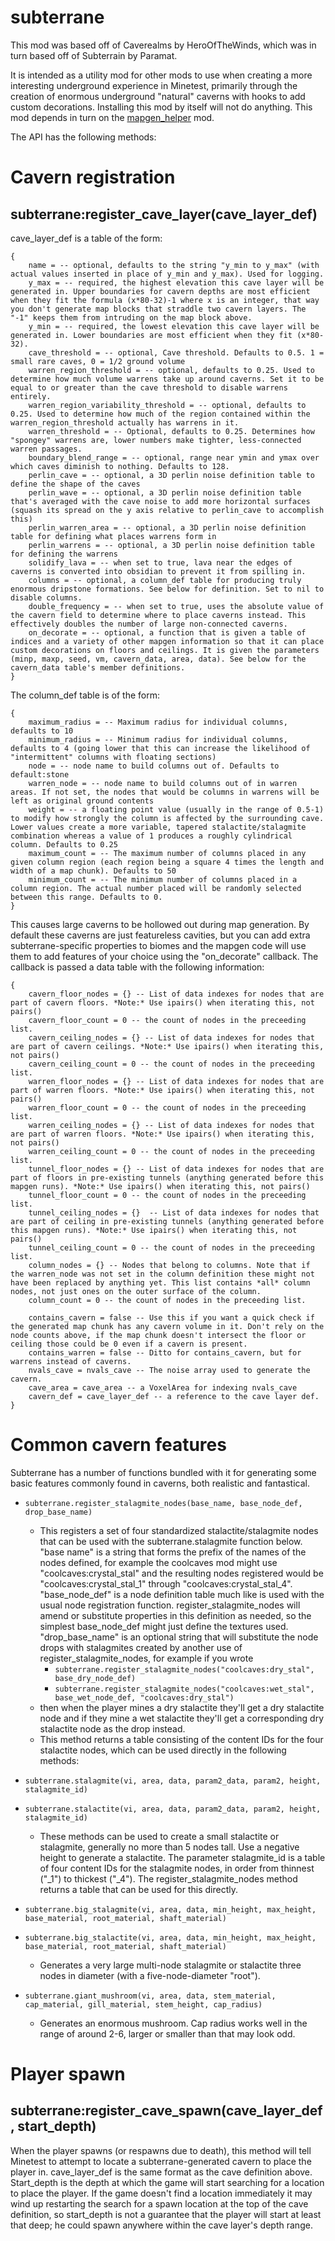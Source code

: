 # subterrane

This mod was based off of Caverealms by HeroOfTheWinds, which was in turn based off of Subterrain by Paramat.

It is intended as a utility mod for other mods to use when creating a more interesting underground experience in Minetest, primarily through the creation of enormous underground "natural" caverns with hooks to add custom decorations. Installing this mod by itself will not do anything. This mod depends in turn on the [mapgen_helper](https://github.com/minetest-mods/mapgen_helper) mod.

The API has the following methods:

# Cavern registration 

## subterrane:register_cave_layer(cave_layer_def)

cave_layer_def is a table of the form:

```
{
	name = -- optional, defaults to the string "y_min to y_max" (with actual values inserted in place of y_min and y_max). Used for logging.
	y_max = -- required, the highest elevation this cave layer will be generated in. Upper boundaries for cavern depths are most efficient when they fit the formula (x*80-32)-1 where x is an integer, that way you don't generate map blocks that straddle two cavern layers. The "-1" keeps them from intruding on the map block above.
	y_min = -- required, the lowest elevation this cave layer will be generated in. Lower boundaries are most efficient when they fit (x*80-32).
	cave_threshold = -- optional, Cave threshold. Defaults to 0.5. 1 = small rare caves, 0 = 1/2 ground volume
	warren_region_threshold = -- optional, defaults to 0.25. Used to determine how much volume warrens take up around caverns. Set it to be equal to or greater than the cave threshold to disable warrens entirely.
	warren_region_variability_threshold = -- optional, defaults to 0.25. Used to determine how much of the region contained within the warren_region_threshold actually has warrens in it.
	warren_threshold = -- Optional, defaults to 0.25. Determines how "spongey" warrens are, lower numbers make tighter, less-connected warren passages.
	boundary_blend_range = -- optional, range near ymin and ymax over which caves diminish to nothing. Defaults to 128.
	perlin_cave = -- optional, a 3D perlin noise definition table to define the shape of the caves
	perlin_wave = -- optional, a 3D perlin noise definition table that's averaged with the cave noise to add more horizontal surfaces (squash its spread on the y axis relative to perlin_cave to accomplish this)
	perlin_warren_area = -- optional, a 3D perlin noise definition table for defining what places warrens form in
	perlin_warrens = -- optional, a 3D perlin noise definition table for defining the warrens
	solidify_lava = -- when set to true, lava near the edges of caverns is converted into obsidian to prevent it from spilling in.
	columns = -- optional, a column_def table for producing truly enormous dripstone formations. See below for definition. Set to nil to disable columns.
	double_frequency = -- when set to true, uses the absolute value of the cavern field to determine where to place caverns instead. This effectively doubles the number of large non-connected caverns.
	on_decorate = -- optional, a function that is given a table of indices and a variety of other mapgen information so that it can place custom decorations on floors and ceilings. It is given the parameters (minp, maxp, seed, vm, cavern_data, area, data). See below for the cavern_data table's member definitions.
}
```

The column_def table is of the form:

```
{
	maximum_radius = -- Maximum radius for individual columns, defaults to 10
	minimum_radius = -- Minimum radius for individual columns, defaults to 4 (going lower that this can increase the likelihood of "intermittent" columns with floating sections)
	node = -- node name to build columns out of. Defaults to default:stone
	warren_node = -- node name to build columns out of in warren areas. If not set, the nodes that would be columns in warrens will be left as original ground contents
	weight = -- a floating point value (usually in the range of 0.5-1) to modify how strongly the column is affected by the surrounding cave. Lower values create a more variable, tapered stalactite/stalagmite combination whereas a value of 1 produces a roughly cylindrical column. Defaults to 0.25
	maximum_count = -- The maximum number of columns placed in any given column region (each region being a square 4 times the length and width of a map chunk). Defaults to 50
	minimum_count = -- The minimum number of columns placed in a column region. The actual number placed will be randomly selected between this range. Defaults to 0.
}
```


This causes large caverns to be hollowed out during map generation. By default these caverns are just featureless cavities, but you can add extra subterrane-specific properties to biomes and the mapgen code will use them to add features of your choice using the "on_decorate" callback. The callback is passed a data table with the following information:

```
{
	cavern_floor_nodes = {} -- List of data indexes for nodes that are part of cavern floors. *Note:* Use ipairs() when iterating this, not pairs()
	cavern_floor_count = 0 -- the count of nodes in the preceeding list.
	cavern_ceiling_nodes = {} -- List of data indexes for nodes that are part of cavern ceilings. *Note:* Use ipairs() when iterating this, not pairs()
	cavern_ceiling_count = 0 -- the count of nodes in the preceeding list.
	warren_floor_nodes = {} -- List of data indexes for nodes that are part of warren floors. *Note:* Use ipairs() when iterating this, not pairs()
	warren_floor_count = 0 -- the count of nodes in the preceeding list.
	warren_ceiling_nodes = {} -- List of data indexes for nodes that are part of warren floors. *Note:* Use ipairs() when iterating this, not pairs()
	warren_ceiling_count = 0 -- the count of nodes in the preceeding list.
	tunnel_floor_nodes = {} -- List of data indexes for nodes that are part of floors in pre-existing tunnels (anything generated before this mapgen runs). *Note:* Use ipairs() when iterating this, not pairs()
	tunnel_floor_count = 0 -- the count of nodes in the preceeding list.
	tunnel_ceiling_nodes = {}  -- List of data indexes for nodes that are part of ceiling in pre-existing tunnels (anything generated before this mapgen runs). *Note:* Use ipairs() when iterating this, not pairs()
	tunnel_ceiling_count = 0 -- the count of nodes in the preceeding list.
	column_nodes = {} -- Nodes that belong to columns. Note that if the warren_node was not set in the column definition these might not have been replaced by anything yet. This list contains *all* column nodes, not just ones on the outer surface of the column.
	column_count = 0 -- the count of nodes in the preceeding list.

	contains_cavern = false -- Use this if you want a quick check if the generated map chunk has any cavern volume in it. Don't rely on the node counts above, if the map chunk doesn't intersect the floor or ceiling those could be 0 even if a cavern is present.
	contains_warren = false -- Ditto for contains_cavern, but for warrens instead of caverns.
	nvals_cave = nvals_cave -- The noise array used to generate the cavern.
	cave_area = cave_area -- a VoxelArea for indexing nvals_cave
	cavern_def = cave_layer_def -- a reference to the cave layer def.
}
```

# Common cavern features

Subterrane has a number of functions bundled with it for generating some basic features commonly found in caverns, both realistic and fantastical.

* `subterrane.register_stalagmite_nodes(base_name, base_node_def, drop_base_name)`
	* This registers a set of four standardized stalactite/stalagmite nodes that can be used with the subterrane.stalagmite function below. "base name" is a string that forms the prefix of the names of the nodes defined, for example the coolcaves mod might use "coolcaves:crystal_stal" and the resulting nodes registered would be "coolcaves:crystal_stal_1" through "coolcaves:crystal_stal_4". "base_node_def" is a node definition table much like is used with the usual node registration function. register_stalagmite_nodes will amend or substitute properties in this definition as needed, so the simplest base_node_def might just define the textures used. "drop_base_name" is an optional string that will substitute the node drops with stalagmites created by another use of register_stalagmite_nodes, for example if you wrote
		* `subterrane.register_stalagmite_nodes("coolcaves:dry_stal", base_dry_node_def)`
		* `subterrane.register_stalagmite_nodes("coolcaves:wet_stal", base_wet_node_def, "coolcaves:dry_stal")`
	* then when the player mines a dry stalactite they'll get a dry stalactite node and if they mine a wet stalactite they'll get a corresponding dry stalactite node as the drop instead.
	* This method returns a table consisting of the content IDs for the four stalactite nodes, which can be used directly in the following methods:

* `subterrane.stalagmite(vi, area, data, param2_data, param2, height, stalagmite_id)`
* `subterrane.stalactite(vi, area, data, param2_data, param2, height, stalagmite_id)`
	* These methods can be used to create a small stalactite or stalagmite, generally no more than 5 nodes tall. Use a negative height to generate a stalactite. The parameter stalagmite_id is a table of four content IDs for the stalagmite nodes, in order from thinnest ("_1") to thickest ("_4"). The register_stalagmite_nodes method returns a table that can be used for this directly.

* `subterrane.big_stalagmite(vi, area, data, min_height, max_height, base_material, root_material, shaft_material)`
* `subterrane.big_stalactite(vi, area, data, min_height, max_height, base_material, root_material, shaft_material)`
	* Generates a very large multi-node stalagmite or stalactite three nodes in diameter (with a five-node-diameter "root").

* `subterrane.giant_mushroom(vi, area, data, stem_material, cap_material, gill_material, stem_height, cap_radius)`
	* Generates an enormous mushroom. Cap radius works well in the range of around 2-6, larger or smaller than that may look odd.

# Player spawn

## subterrane:register_cave_spawn(cave_layer_def, start_depth)

When the player spawns (or respawns due to death), this method will tell Minetest to attempt to locate a subterrane-generated cavern to place the player in. cave_layer_def is the same format as the cave definition above. Start_depth is the depth at which the game will start searching for a location to place the player. If the game doesn't find a location immediately it may wind up restarting the search for a spawn location at the top of the cave definition, so start_depth is not a guarantee that the player will start at least that deep; he could spawn anywhere within the cave layer's depth range.